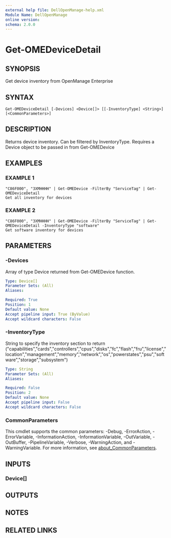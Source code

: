 ```yaml
---
external help file: DellOpenManage-help.xml
Module Name: DellOpenManage
online version:
schema: 2.0.0
---
```


# Get-OMEDeviceDetail

## SYNOPSIS
Get device inventory from OpenManage Enterprise

## SYNTAX

```
Get-OMEDeviceDetail [-Devices] <Device[]> [[-InventoryType] <String>] [<CommonParameters>]
```

## DESCRIPTION
Returns device inventory.
Can be filtered by InventoryType. 
Requires a Device object to be passed in from Get-OMEDevice

## EXAMPLES

### EXAMPLE 1
```
"C86F000", "3XMHHHH" | Get-OMEDevice -FilterBy "ServiceTag" | Get-OMEDeviceDetail
Get all inventory for devices
```

### EXAMPLE 2
```
"C86F000", "3XMHHHH" | Get-OMEDevice -FilterBy "ServiceTag" | Get-OMEDeviceDetail -InventoryType "software"
Get software inventory for devices
```

## PARAMETERS

### -Devices
Array of type Device returned from Get-OMEDevice function.

```yaml
Type: Device[]
Parameter Sets: (All)
Aliases:

Required: True
Position: 1
Default value: None
Accept pipeline input: True (ByValue)
Accept wildcard characters: False
```

### -InventoryType
String to specify the inventory section to return ("capabilities","cards","controllers","cpus","disks","fc","flash","fru","license","location","management","memory","network","os","powerstates","psu","software","storage","subsystem")

```yaml
Type: String
Parameter Sets: (All)
Aliases:

Required: False
Position: 2
Default value: None
Accept pipeline input: False
Accept wildcard characters: False
```

### CommonParameters
This cmdlet supports the common parameters: -Debug, -ErrorAction, -ErrorVariable, -InformationAction, -InformationVariable, -OutVariable, -OutBuffer, -PipelineVariable, -Verbose, -WarningAction, and -WarningVariable. For more information, see [about_CommonParameters](http://go.microsoft.com/fwlink/?LinkID=113216).

## INPUTS

### Device[]
## OUTPUTS

## NOTES

## RELATED LINKS
